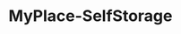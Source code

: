 ---
title: "MyPlace-SelfStorage"
url: /berlin/myplace-selfstorage-prenzlauer-promenade/
shop: Mieten
---
